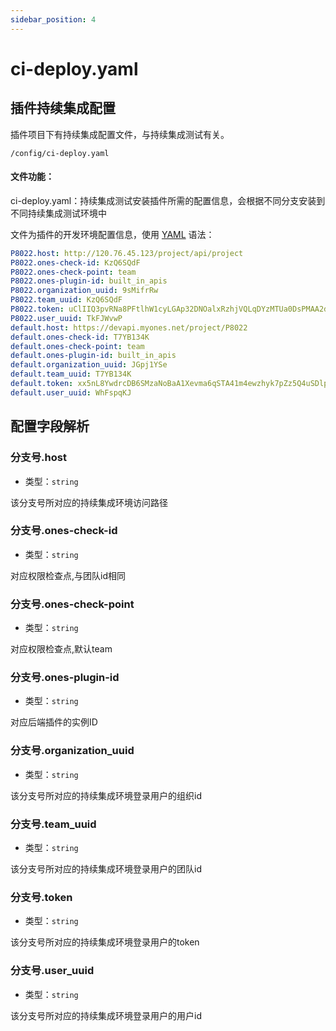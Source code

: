 ```yaml
---
sidebar_position: 4
---
```


#  ci-deploy.yaml
## 插件持续集成配置
插件项目下有持续集成配置文件，与持续集成测试有关。

```Plain Text
/config/ci-deploy.yaml
```
#### 文件功能：
ci-deploy.yaml：持续集成测试安装插件所需的配置信息，会根据不同分支安装到不同持续集成测试环境中



文件为插件的开发环境配置信息，使用 [YAML](https://yaml.org/) 语法：

```yaml
P8022.host: http://120.76.45.123/project/api/project
P8022.ones-check-id: KzQ6SQdF
P8022.ones-check-point: team
P8022.ones-plugin-id: built_in_apis
P8022.organization_uuid: 9sMifrRw
P8022.team_uuid: KzQ6SQdF
P8022.token: uClIIQ3pvRNa8PFtlhW1cyLGAp32DNOalxRzhjVQLqDYzMTUa0DsPMAA2dGeBldc
P8022.user_uuid: TkFJWvwP
default.host: https://devapi.myones.net/project/P8022
default.ones-check-id: T7YB134K
default.ones-check-point: team
default.ones-plugin-id: built_in_apis
default.organization_uuid: JGpj1YSe
default.team_uuid: T7YB134K
default.token: xx5nL8YwdrcDB6SMzaNoBaA1Xevma6qSTA41m4ewzhyk7pZz5Q4uSDlpmVyuOZNp
default.user_uuid: WhFspqKJ
```
## 配置字段解析

### 分支号.host

- 类型：`string`

该分支号所对应的持续集成环境访问路径

### 分支号.ones-check-id

- 类型：`string`

对应权限检查点,与团队id相同

### 分支号.ones-check-point

- 类型：`string`

对应权限检查点,默认team

### 分支号.ones-plugin-id

- 类型：`string`

对应后端插件的实例ID

### 分支号.organization_uuid

- 类型：`string`

该分支号所对应的持续集成环境登录用户的组织id

### 分支号.team_uuid

- 类型：`string`

该分支号所对应的持续集成环境登录用户的团队id

### 分支号.token

- 类型：`string`

该分支号所对应的持续集成环境登录用户的token

### 分支号.user_uuid

- 类型：`string`

该分支号所对应的持续集成环境登录用户的用户id